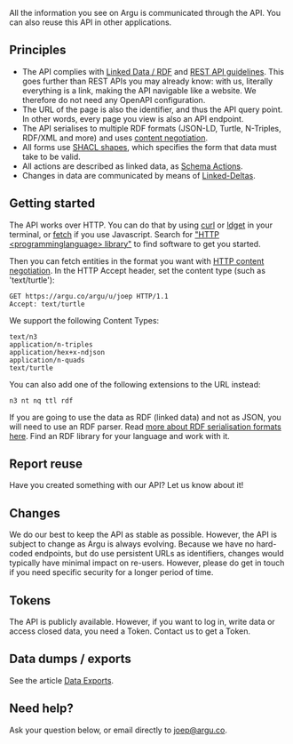 All the information you see on Argu is communicated through the API. You can also reuse this API in other applications.

## Principles

- The API complies with [Linked Data / RDF](https://ontola.io/what-is-linked-data/) and [REST API guidelines](https://ontola.io/blog/api-design/). This goes further than REST APIs you may already know: with us, literally everything is a link, making the API navigable like a website. We therefore do not need any OpenAPI configuration.
- The URL of the page is also the identifier, and thus the API query point. In other words, every page you view is also an API endpoint.
- The API serialises to multiple RDF formats (JSON-LD, Turtle, N-Triples, RDF/XML and more) and uses [content negotiation](https://developer.mozilla.org/en-US/docs/Web/HTTP/Content_negotiation).
- All forms use [SHACL shapes](https://www.w3.org/TR/shacl/), which specifies the form that data must take to be valid.
- All actions are described as linked data, as [Schema Actions](https://schema.org/Action).
- Changes in data are communicated by means of [Linked-Deltas](https://github.com/ontola/linked-delta/).

## Getting started

The API works over HTTP. You can do that by using [curl](https://curl.haxx.se/) or [ldget](https://github.com/ontola/ldget/) in your terminal, or [fetch](https://developer.mozilla.org/en-US/docs/Web/API/Fetch_API/Using_Fetch) if you use Javascript. Search for ["HTTP &lt;programminglanguage&gt; library"](https://www.google.com/search?q=http+python+library) to find software to get you started.

Then you can fetch entities in the format you want with [HTTP content negotiation](https://developer.mozilla.org/en-US/docs/Web/HTTP/Content_negotiation). In the HTTP Accept header, set the content type (such as 'text/turtle'):

```HTTP
GET https://argu.co/argu/u/joep HTTP/1.1
Accept: text/turtle
```

We support the following Content Types:

```
text/n3
application/n-triples
application/hex+x-ndjson
application/n-quads
text/turtle
```

You can also add one of the following extensions to the URL instead:

`n3 nt nq ttl rdf`

If you are going to use the data as RDF (linked data) and not as JSON, you will need to use an RDF parser. Read [more about RDF serialisation formats here](https://ontola.io/blog/rdf-serialization-formats/). Find an RDF library for your language and work with it.

## Report reuse

Have you created something with our API? Let us know about it!

## Changes

We do our best to keep the API as stable as possible. However, the API is subject to change as Argu is always evolving. Because we have no hard-coded endpoints, but do use persistent URLs as identifiers, changes would typically have minimal impact on re-users. However, please do get in touch if you need specific security for a longer period of time.

## Tokens

The API is publicly available. However, if you want to log in, write data or access closed data, you need a Token. Contact us to get a Token.

## Data dumps / exports

See the article [Data Exports](https://argu.co/argu/t/10808).

## Need help?

Ask your question below, or email directly to [joep@argu.co](mailto:joep@argu.co).
